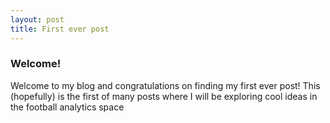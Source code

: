 ```yaml
---
layout: post
title: First ever post
---
```


### Welcome!

Welcome to my blog and congratulations on finding my first ever post! This (hopefully) is the first of many posts where I will be exploring cool ideas in the football analytics space
